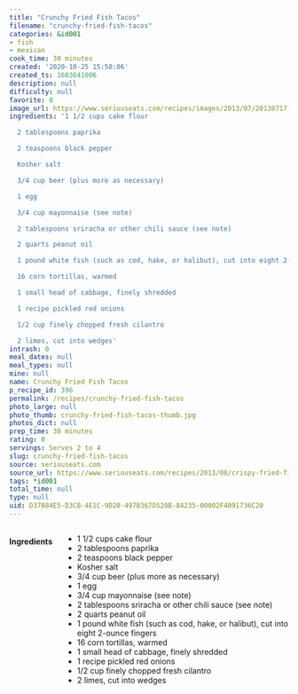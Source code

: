```yaml
---
title: "Crunchy Fried Fish Tacos"
filename: "crunchy-fried-fish-tacos"
categories: &id001
- fish
- mexican
cook_time: 30 minutes
created: '2020-10-25 15:50:06'
created_ts: 1603641006
description: null
difficulty: null
favorite: 0
image_url: https://www.seriouseats.com/recipes/images/2013/07/20130717-fish-tacos-1-200x150.jpg
ingredients: '1 1/2 cups cake flour

  2 tablespoons paprika

  2 teaspoons black pepper

  Kosher salt

  3/4 cup beer (plus more as necessary)

  1 egg

  3/4 cup mayonnaise (see note)

  2 tablespoons sriracha or other chili sauce (see note)

  2 quarts peanut oil

  1 pound white fish (such as cod, hake, or halibut), cut into eight 2-ounce fingers

  16 corn tortillas, warmed

  1 small head of cabbage, finely shredded

  1 recipe pickled red onions

  1/2 cup finely chopped fresh cilantro

  2 limes, cut into wedges'
intrash: 0
meal_dates: null
meal_types: null
mine: null
name: Crunchy Fried Fish Tacos
p_recipe_id: 396
permalink: /recipes/crunchy-fried-fish-tacos
photo_large: null
photo_thumb: crunchy-fried-fish-tacos-thumb.jpg
photos_dict: null
prep_time: 30 minutes
rating: 0
servings: Serves 2 to 4
slug: crunchy-fried-fish-tacos
source: seriouseats.com
source_url: https://www.seriouseats.com/recipes/2013/08/crispy-fried-fish-tacos-recipe.html
tags: *id001
total_time: null
type: null
uid: D37884E5-D3CB-4E1C-9D20-497B367D520B-84235-00002F4091736C20
---
```

<div class="large-8 medium-7 columns" id="writeup">	</div><!-- #writeup -->
</div><!-- #row-one -->
<div class="row" id="row-two">	<div class="medium-4 small-5 columns" id="ingredients"><h4>Ingredients</h4><div class="box box-ingredients content"><ul>
<li>1 1/2 cups cake flour</li>
<li>2 tablespoons paprika</li>
<li>2 teaspoons black pepper</li>
<li>Kosher salt</li>
<li>3/4 cup beer (plus more as necessary)</li>
<li>1 egg</li>
<li>3/4 cup mayonnaise (see note)</li>
<li>2 tablespoons sriracha or other chili sauce (see note)</li>
<li>2 quarts peanut oil</li>
<li>1 pound white fish (such as cod, hake, or halibut), cut into eight 2-ounce fingers</li>
<li>16 corn tortillas, warmed</li>
<li>1 small head of cabbage, finely shredded</li>
<li>1 recipe pickled red onions</li>
<li>1/2 cup finely chopped fresh cilantro</li>
<li>2 limes, cut into wedges</li>
</ul>
</div>	</div>	<div class="medium-6 small-7 columns" id="directions">	</div>